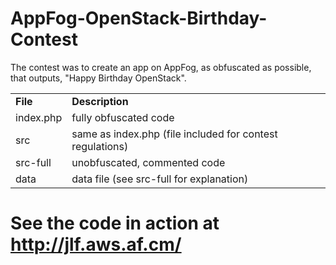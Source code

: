 AppFog-OpenStack-Birthday-Contest
=================================

The contest was to create an app on AppFog, as obfuscated as possible, that outputs, "Happy Birthday OpenStack".

<table>
  <tr>
    <td><b>File</b></td><td><b>Description</b></td>
  </tr>
  <tr>
    <td>index.php</td><td>fully obfuscated code</td>
  </tr>
  <tr>
    <td>src</td><td>same as index.php (file included for contest regulations)</td>
  </tr>
  <tr>
    <td>src-full</td><td>unobfuscated, commented code</td>
  </tr>
  <tr>
    <td>data</td><td>data file (see src-full for explanation)</td>
  </tr>
</table>

See the code in action at http://jlf.aws.af.cm/
===============================================